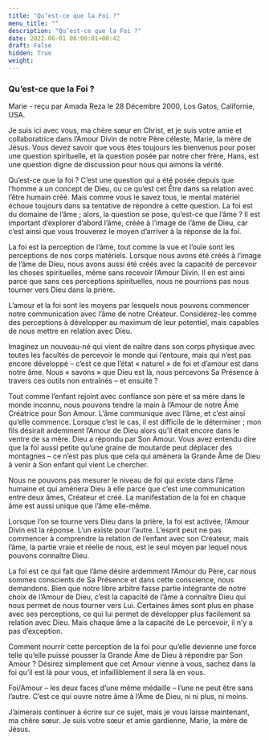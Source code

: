 ```yaml
---
title: "Qu’est-ce que la Foi ?"
menu_title: ""
description: "Qu’est-ce que la Foi ?"
date: 2022-06-01 06:00:01+00:42
draft: False
hidden: True
weight:
---
```

### Qu’est-ce que la Foi ?

Marie - reçu par Amada Reza le 28 Décembre 2000, Los Gatos, Californie, USA.

Je suis ici avec vous, ma chère sœur en Christ, et je suis votre amie et collaboratrice dans l’Amour Divin de notre Père céleste, Marie, la mère de Jésus. Vous devez savoir que vous êtes toujours les bienvenus pour poser une question spirituelle, et la question posée par notre cher frère, Hans, est une question digne de discussion pour nous qui aimons la vérité.

Qu’est-ce que la foi ? C’est une question qui a été posée depuis que l’homme a un concept de Dieu, ou ce qu’est cet Être dans sa relation avec l’être humain créé. Mais comme vous le savez tous, le mental matériel échoue toujours dans sa tentative de répondre à cette question. La foi est du domaine de l’âme ; alors, la question se pose, qu’est-ce que l’âme ? Il est important d’explorer d’abord l’âme, créée à l’image de l’âme de Dieu, car c’est ainsi que vous trouverez le moyen d’arriver à la réponse de la foi.

La foi est la perception de l’âme, tout comme la vue et l’ouïe sont les perceptions de nos corps matériels. Lorsque nous avons été créés à l’image de l’âme de Dieu, nous avons aussi été créés avec la capacité de percevoir les choses spirituelles, même sans recevoir l’Amour Divin. Il en est ainsi parce que sans ces perceptions spirituelles, nous ne pourrions pas nous tourner vers Dieu dans la prière.

L’amour et la foi sont les moyens par lesquels nous pouvons commencer notre communication avec l’âme de notre Créateur. Considérez-les comme des perceptions à développer au maximum de leur potentiel, mais capables de nous mettre en relation avec Dieu.

Imaginez un nouveau-né qui vient de naître dans son corps physique avec toutes les facultés de percevoir le monde qui l’entoure, mais qui n’est pas encore développé – c’est ce que l’état « naturel » de foi et d’amour est dans notre âme. Nous « savons » que Dieu est là, nous percevons Sa Présence à travers ces outils non entraînés – et ensuite ?

Tout comme l’enfant rejoint avec confiance son père et sa mère dans le monde inconnu, nous pouvons tendre la main à l’Amour de notre Âme Créatrice pour Son Amour. L’âme communique avec l’âme, et c’est ainsi qu’elle commence. Lorsque c’est le cas, il est difficile de le déterminer ; mon fils désirait ardemment l’Amour de Dieu alors qu’il était encore dans le ventre de sa mère. Dieu a répondu par Son Amour. Vous avez entendu dire que la foi aussi petite qu’une graine de moutarde peut déplacer des montagnes – ce n’est pas plus que cela qui amènera la Grande Âme de Dieu à venir à Son enfant qui vient Le chercher.

Nous ne pouvons pas mesurer le niveau de foi qui existe dans l’âme humaine et qui amènera Dieu à elle parce que c’est une communication entre deux âmes, Créateur et créé. La manifestation de la foi en chaque âme est aussi unique que l’âme elle-même.

Lorsque l’on se tourne vers Dieu dans la prière, la foi est activée, l’Amour Divin est la réponse. L’un existe pour l’autre. L’esprit peut ne pas commencer à comprendre la relation de l’enfant avec son Créateur, mais l’âme, la partie vraie et réelle de nous, est le seul moyen par lequel nous pouvons connaître Dieu.

La foi est ce qui fait que l’âme désire ardemment l’Amour du Père, car nous sommes conscients de Sa Présence et dans cette conscience, nous demandons. Bien que notre libre arbitre fasse partie intégrante de notre choix de l’Amour de Dieu, c’est la capacité de l’âme à connaître Dieu qui nous permet de nous tourner vers Lui. Certaines âmes sont plus en phase avec ses perceptions, ce qui lui permet de développer plus facilement sa relation avec Dieu. Mais chaque âme a la capacité de Le percevoir, il n’y a pas d’exception.

Comment nourrir cette perception de la foi pour qu’elle devienne une force telle qu’elle puisse pousser la Grande Âme de Dieu à répondre par Son Amour ? Désirez simplement que cet Amour vienne à vous, sachez dans la foi qu’il est là pour vous, et infailliblement il sera là en vous.

Foi/Amour – les deux faces d’une même médaille – l’une ne peut être sans l’autre. C’est ce qui ouvre notre âme à l’Âme de Dieu, ni ni plus, ni moins.

J’aimerais continuer à écrire sur ce sujet, mais je vous laisse maintenant, ma chère sœur. Je suis votre sœur et amie gardienne, Marie, la mère de Jésus.
